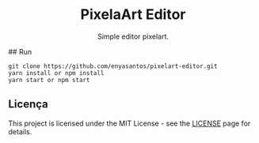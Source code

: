 <h1 align="center">
PixelaArt Editor
</h1>
<p align="center">
Simple editor pixelart.
</p>
## Run

```
git clone https://github.com/enyasantos/pixelart-editor.git
yarn install or npm install
yarn start or npm start
```

## Licença 

This project is licensed under the MIT License - see the [LICENSE](https://opensource.org/licenses/MIT) page for details.
